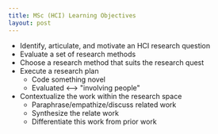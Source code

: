 ```yaml
---
title: MSc (HCI) Learning Objectives
layout: post
---
```


* Identify, articulate, and motivate an HCI research question
* Evaluate a set of research methods
* Choose a research method that suits the research quest
* Execute a research plan
    * Code something novel
    * Evaluated <--> "involving people"
* Contextualize the work within the research space
    * Paraphrase/empathize/discuss related work
    * Synthesize the relate work
    * Differentiate this work from prior work   